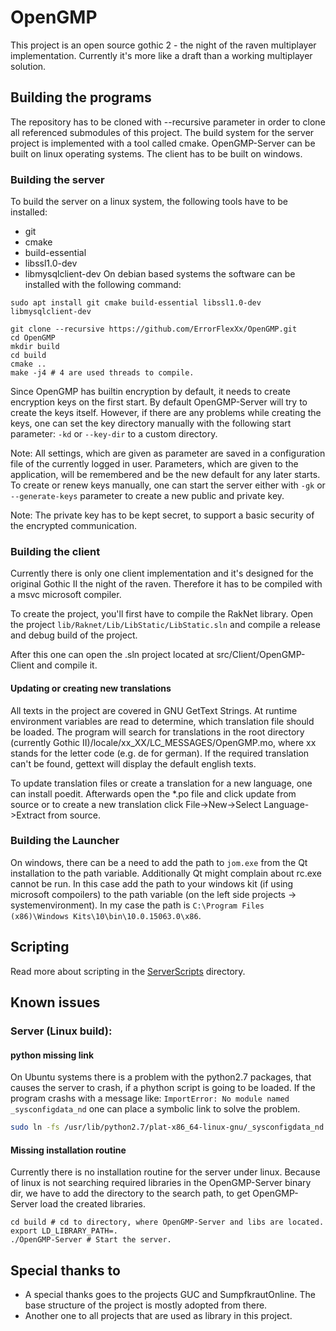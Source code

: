 # OpenGMP

This project is an open source gothic 2 - the night of the raven multiplayer implementation.
Currently it's more like a draft than a working multiplayer solution.

## Building the programs
The repository has to be cloned with --recursive parameter in order to clone all referenced submodules of this project.
The build system for the server project is implemented with a tool called cmake.
OpenGMP-Server can be built on linux operating systems. The client has to be built on windows.

### Building the server
To build the server on a linux system, the following tools have to be installed:
* git
* cmake
* build-essential
* libssl1.0-dev
* libmysqlclient-dev
On debian based systems the software can be installed with the following command:
```
sudo apt install git cmake build-essential libssl1.0-dev libmysqlclient-dev
```
```
git clone --recursive https://github.com/ErrorFlexXx/OpenGMP.git
cd OpenGMP
mkdir build
cd build
cmake ..
make -j4 # 4 are used threads to compile.
```
Since OpenGMP has builtin encryption by default, it needs to create encryption keys on the first start.
By default OpenGMP-Server will try to create the keys itself. However, if there are any problems while creating the keys, one can set
the key directory manually with the following start parameter: `-kd` or `--key-dir` to a custom directory.

Note: All settings, which are given as parameter are saved in a configuration file of the currently logged in user.
Parameters, which are given to the application, will be remembered and be the new default for any later starts.
To create or renew keys manually, one can start the server either with `-gk` or `--generate-keys` parameter to create a new public and private key.

Note: The private key has to be kept secret, to support a basic security of the encrypted communication.


### Building the client
Currently there is only one client implementation and it's designed for the original Gothic II the night of the raven.
Therefore it has to be compiled with a msvc microsoft compiler. 

To create the project, you'll first have to compile the RakNet library. Open the project `lib/Raknet/Lib/LibStatic/LibStatic.sln` and compile a release and debug build of the project.

After this one can open the .sln project located at src/Client/OpenGMP-Client and compile it.

#### Updating or creating new translations
All texts in the project are covered in GNU GetText Strings. At runtime environment variables are read to determine, which translation file should be loaded.
The program will search for translations in the root directory (currently Gothic II)/locale/xx\_XX/LC\_MESSAGES/OpenGMP.mo, where xx stands for the letter code (e.g. de for german).
If the required translation can't be found, gettext will display the default english texts.

To update translation files or create a translation for a new language, one can install poedit. Afterwards open the *.po file and click update from source or
to create a new translation click File->New->Select Language->Extract from source.

### Building the Launcher
On windows, there can be a need to add the path to `jom.exe` from the Qt installation to the path variable.
Additionally Qt might complain about rc.exe cannot be run. In this case add the path to your windows kit (if using microsoft compoilers) to the path variable (on the left side projects -> systemenvironment). In my case the path is `C:\Program Files (x86)\Windows Kits\10\bin\10.0.15063.0\x86`.

## Scripting
Read more about scripting in the [ServerScripts](https://www.github.com/ErrorFlexXx/OpenGMP/tree/master/ServerScripts) directory.

## Known issues
### Server (Linux build):
#### python missing link
On Ubuntu systems there is a problem with the python2.7 packages, that causes the server to crash, if a phython script is going to be loaded.
If the program crashs with a message like: `ImportError: No module named _sysconfigdata_nd` one can place a symbolic link to solve the problem.
```bash
sudo ln -fs /usr/lib/python2.7/plat-x86_64-linux-gnu/_sysconfigdata_nd.py /usr/lib/python2.7/
```
#### Missing installation routine
Currently there is no installation routine for the server under linux. Because of linux is not searching required libraries in the OpenGMP-Server binary dir, we have to add the directory to the search path, to get OpenGMP-Server load the created libraries.
```
cd build # cd to directory, where OpenGMP-Server and libs are located.
export LD_LIBRARY_PATH=.
./OpenGMP-Server # Start the server.
```

## Special thanks to
 * A special thanks goes to the projects GUC and SumpfkrautOnline. The base structure of the project is mostly adopted from there.
 * Another one to all projects that are used as library in this project.



